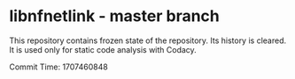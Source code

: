 # libnfnetlink - master branch

This repository contains frozen state of the repository.
Its history is cleared. It is used only for static code
analysis with Codacy.

Commit Time: 1707460848